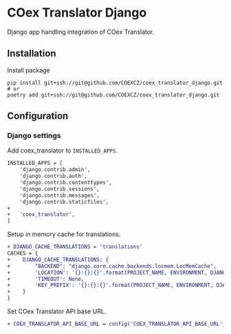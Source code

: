 # COex Translator Django

Django app handling integration of COex Translator.

## Installation

Install package

```shell
pip install git+ssh://git@github.com/COEXCZ/coex_translator_django.git
# or
poetry add git+ssh://git@github.com/COEXCZ/coex_translator_django.git
```

## Configuration

### Django settings

Add coex_translator to `INSTALLED_APPS`.

```diff
INSTALLED_APPS = [
    'django.contrib.admin',
    'django.contrib.auth',
    'django.contrib.contenttypes',
    'django.contrib.sessions',
    'django.contrib.messages',
    'django.contrib.staticfiles',
+
+   'coex_translator',
]
```

Setup in memory cache for translations.

```diff
+ DJANGO_CACHE_TRANSLATIONS = 'translations'
CACHES = {
+    DJANGO_CACHE_TRANSLATIONS: {
+        "BACKEND": "django.core.cache.backends.locmem.LocMemCache",
+        'LOCATION': '{}:{}:{}'.format(PROJECT_NAME, ENVIRONMENT, DJANGO_CACHE_TRANSLATIONS),
+        'TIMEOUT': None,
+        'KEY_PREFIX': '{}:{}:{}'.format(PROJECT_NAME, ENVIRONMENT, DJANGO_CACHE_TRANSLATIONS)
+    }
}
```

Set COex Translator API base URL.

```diff
+ COEX_TRANSLATOR_API_BASE_URL = config('COEX_TRANSLATOR_API_BASE_URL', default='')
```
